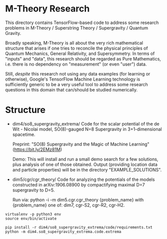 # M-Theory Research

This directory contains TensorFlow-based code to address some research problems
in M-Theory / Superstring Theory / Supergravity / Quantum Gravity.

Broadly speaking, M-Theory is all about the very rich mathematical structure
that arises if one tries to reconcile the physical principles of Quantum
Mechanics, General Relativity, and Supersymmetry. In terms of "inputs" and
"data", this research should be regarded as Pure Mathematics, i.e. there is no
dependency on "measurement" (or even "user") data.

Still, *despite* this research not using any data examples (for learning or
otherwise), Google's TensorFlow Machine Learning technology is sufficiently
generic to be a very useful tool to address some research questions in this
domain that can/should be studied numerically.

# Structure

  * dim4/so8_supergravity_extrema/
    Code for the scalar potential of the de Wit - Nicolai model,
    SO(8)-gauged N=8 Supergravity in 3+1-dimensional spacetime.

    Preprint: "SO(8) Supergravity and the Magic of Machine Learning"
    (https://bit.ly/2EMz81M)

    Demo: This will install and run a small demo search for a few solutions,
    plus analysis of one of those obtained. Output (providing location data and
    particle properties) will be in the directory "EXAMPLE_SOLUTIONS".

  * dim5/cgr/cgr_theory/
    Code for analyzing the potentials of the models constructed in
    arXiv:1906.08900 by compactifying maximal D=7 supergravity to D=5.

    Run via: python -i -m dim5.cgr.cgr_theory {problem_name}
    with {problem_name} one of: dim7, cgr-S2, cgr-R2, cgr-H2.


```shell
virtualenv -p python3 env
source env/bin/activate

pip install -r dim4/so8_supergravity_extrema/code/requirements.txt
python -m dim4.so8_supergravity_extrema.code.extrema
```
